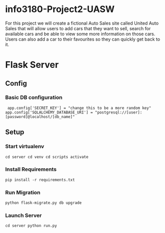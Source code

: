 # info3180-Project2-UASW
For this project we will create a fictional Auto Sales site called United Auto  Sales that will allow users to add cars that they want to sell, search for  available cars and be able to view some more information on those cars.  Users can also add a car to their favourites so they can quickly get back to  it.


# Flask Server
## Config
### Basic DB configuration
``
app.config['SECRET_KEY'] = "change this to be a more random key"
app.config['SQLALCHEMY_DATABASE_URI'] = "postgresql://[user]:[password]@localhost/[db_name]"``
## Setup

### Start virtualenv
`` cd server cd venv cd scripts activate ``

### Install Requirements

``pip install -r requirements.txt``


### Run Migration
``python flask-migrate.py db upgrade``

### Launch Server

``cd server python run.py``
